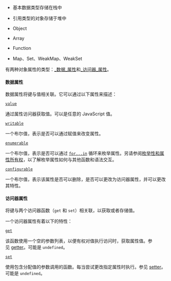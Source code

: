 
- 基本数据类型存储在栈中
- 引用类型的对象存储于堆中


- Object
- Array
- Function
- Map、Set、WeakMap、WeakSet


有两种对象属性的类型：[_数据_属性](https://developer.mozilla.org/zh-CN/docs/Web/JavaScript/Data_structures#%E6%95%B0%E6%8D%AE%E5%B1%9E%E6%80%A7)和[_访问器_属性](https://developer.mozilla.org/zh-CN/docs/Web/JavaScript/Data_structures#%E8%AE%BF%E9%97%AE%E5%99%A8%E5%B1%9E%E6%80%A7)。


#### 数据属性

数据属性将键与值相关联。它可以通过以下属性来描述：

[`value`](https://developer.mozilla.org/zh-CN/docs/Web/JavaScript/Data_structures#value)

通过属性访问器获取值。可以是任意的 JavaScript 值。

[`writable`](https://developer.mozilla.org/zh-CN/docs/Web/JavaScript/Data_structures#writable)

一个布尔值，表示是否可以通过赋值来改变属性。

[`enumerable`](https://developer.mozilla.org/zh-CN/docs/Web/JavaScript/Data_structures#enumerable)

一个布尔值，表示是否可以通过 [`for...in`](https://developer.mozilla.org/zh-CN/docs/Web/JavaScript/Reference/Statements/for...in) 循环来枚举属性。另请参阅[枚举性和属性所有权](https://developer.mozilla.org/zh-CN/docs/Web/JavaScript/Enumerability_and_ownership_of_properties)，以了解枚举属性如何与其他函数和语法交互。

[`configurable`](https://developer.mozilla.org/zh-CN/docs/Web/JavaScript/Data_structures#configurable)

一个布尔值，表示该属性是否可以删除，是否可以更改为访问器属性，并可以更改其特性。


#### 访问器属性

将键与两个访问器函数（`get` 和 `set`）相关联，以获取或者存储值。


一个访问器属性有着以下的特性：

[`get`](https://developer.mozilla.org/zh-CN/docs/Web/JavaScript/Data_structures#get)

该函数使用一个空的参数列表，以便有权对值执行访问时，获取属性值。参见 [getter](https://developer.mozilla.org/zh-CN/docs/Web/JavaScript/Reference/Functions/get)。可能是 `undefined`。

[`set`](https://developer.mozilla.org/zh-CN/docs/Web/JavaScript/Data_structures#set)

使用包含分配值的参数调用的函数。每当尝试更改指定属性时执行。参见 [setter](https://developer.mozilla.org/zh-CN/docs/Web/JavaScript/Reference/Functions/set)。可能是 `undefined`。